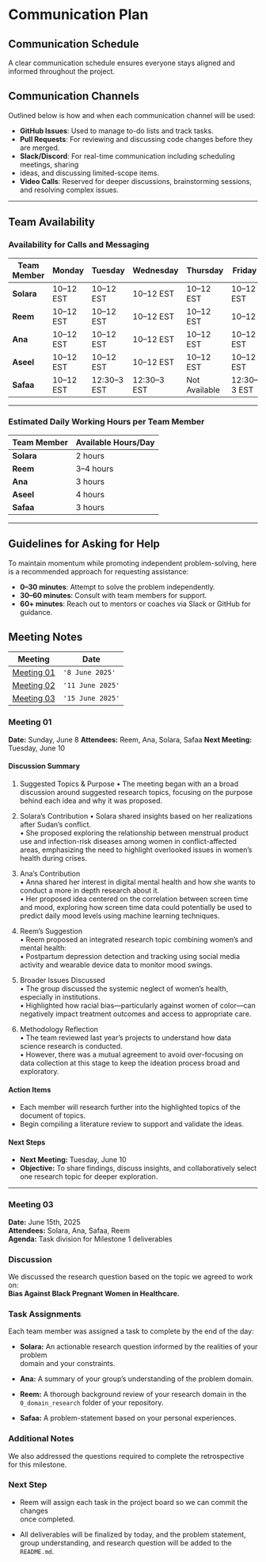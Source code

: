 <!-- markdownlint-disable MD013 -->

# Communication Plan

## Communication Schedule

A clear communication schedule ensures everyone stays aligned and informed throughout the
project.

## Communication Channels

Outlined below is how and when each communication channel will be used:

- **GitHub Issues**: Used to manage to-do lists and track tasks.
- **Pull Requests**: For reviewing and discussing code changes before they are merged.
- **Slack/Discord**: For real-time communication including scheduling meetings, sharing
- ideas, and discussing limited-scope items.
- **Video Calls**: Reserved for deeper discussions, brainstorming sessions, and resolving complex issues.

---

## Team Availability

### Availability for Calls and Messaging

| **Team Member** | **Monday**   | **Tuesday**      | **Wednesday**    | **Thursday**     | **Friday**        | **Saturday**      | **Sunday** |
|-----------------|--------------|------------------|------------------|------------------|-------------------|-------------------|------------|
| **Solara**      | 10–12 EST    | 10–12 EST             |10–12 EST               | 10–12 EST                 | 10–12 EST         | -                 | -          |
| **Reem**        | 10–12 EST    | 10–12 EST             |10–12 EST               | 10–12 EST                 | 10–12             | -                 | -          |
| **Ana**         | 10–12 EST    | 10–12 EST             |10–12 EST               | 10–12 EST                 | 10–12 EST         |                   |            |
| **Aseel**       | 10–12 EST    | 10–12 EST             |10–12 EST               | 10–12 EST                 | 10–12 EST         |                   |            |
| **Safaa**       | 10–12 EST    | 12:30–3 EST      | 12:30–3 EST      | Not Available    | 12:30–3 EST       | 12:30–3 EST       |            |

---

### Estimated Daily Working Hours per Team Member

| **Team Member** | **Available Hours/Day** |
|-----------------|-------------------------|
| **Solara**      | 2 hours                 |
| **Reem**        | 3–4 hours               |
| **Ana**         | 3 hours                 |
| **Aseel**       | 4 hours                 |
| **Safaa**       | 3 hours                 |

---

## Guidelines for Asking for Help

To maintain momentum while promoting independent problem-solving, here is a recommended approach for requesting assistance:

- **0–30 minutes**: Attempt to solve the problem independently.
- **30–60 minutes**: Consult with team members for support.
- **60+ minutes**: Reach out to mentors or coaches via Slack or GitHub for guidance.

## Meeting Notes

| Meeting               | Date                 |
|----------------------|----------------------|
| [Meeting 01](#meeting-01) | `'8 June 2025'`     |
| [Meeting 02](#meeting-02) | `'11 June 2025'`               |
| [Meeting 03](#meeting-03) | `'15 June 2025'`    |

### Meeting 01

**Date:**   Sunday, June 8
**Attendees:**   Reem, Ana, Solara, Safaa
**Next Meeting:** Tuesday, June 10

#### Discussion Summary

 1. Suggested Topics & Purpose
• The meeting began with an a broad discussion around suggested research topics, focusing on the purpose behind each idea and why it was proposed.

 2. Solara’s Contribution
• Solara shared insights based on her realizations after Sudan’s conflict.  
• She proposed exploring the relationship between menstrual product use and infection-risk diseases among women in conflict-affected areas, emphasizing the need to highlight overlooked issues in women’s health during crises.

 3. Ana’s Contribution  
• Anna shared her interest in digital mental health and how she wants to conduct a more in depth research about it.  
• Her proposed idea centered on the correlation between screen time and mood, exploring how screen time data could potentially be used to predict daily mood levels using machine learning techniques.
 4. Reem’s Suggestion  
• Reem proposed an integrated research topic combining women’s and mental health:  
• Postpartum depression detection and tracking using social media activity and wearable device data to monitor mood swings.
 5. Broader Issues Discussed  
• The group discussed the systemic neglect of women’s health, especially in institutions.  
• Highlighted how racial bias—particularly against women of color—can negatively impact treatment outcomes and access to appropriate care.
 6. Methodology Reflection  
• The team reviewed last year’s projects to understand how data science research is conducted.  
• However, there was a mutual agreement to avoid over-focusing on data collection at this stage to keep the ideation process broad and exploratory.

#### Action Items

- Each member will research further into the highlighted topics of
   the document of topics.
- Begin compiling a literature review to
   support and validate the ideas.

#### Next Steps

- **Next Meeting:** Tuesday, June 10
- **Objective:** To share findings, discuss insights, and collaboratively select one research topic for deeper exploration.

---

### Meeting 03

**Date:** June 15th, 2025  
**Attendees:** Solara, Ana, Safaa, Reem  
**Agenda:** Task division for Milestone 1 deliverables

### Discussion

We discussed the research question based on the topic we agreed to work on:  
**Bias Against Black Pregnant Women in Healthcare.**

### Task Assignments

Each team member was assigned a task to complete by the end of the day:

- **Solara:** An actionable research question informed by the realities of your problem  
  domain and your constraints.

- **Ana:** A summary of your group’s understanding of the problem domain.

- **Reem:** A thorough background review of your research domain in the  
  `0_domain_research` folder of your repository.

- **Safaa:** A problem-statement based on your personal experiences.

### Additional Notes

We also addressed the questions required to complete the retrospective  
for this milestone.

### Next Step

- Reem will assign each task in the project board so we can commit the changes  
  once completed.

- All deliverables will be finalized by today, and the problem statement,  
  group understanding, and research question will be added to the `README.md`.

  <!-- markdownlint-enable MD013 -->
